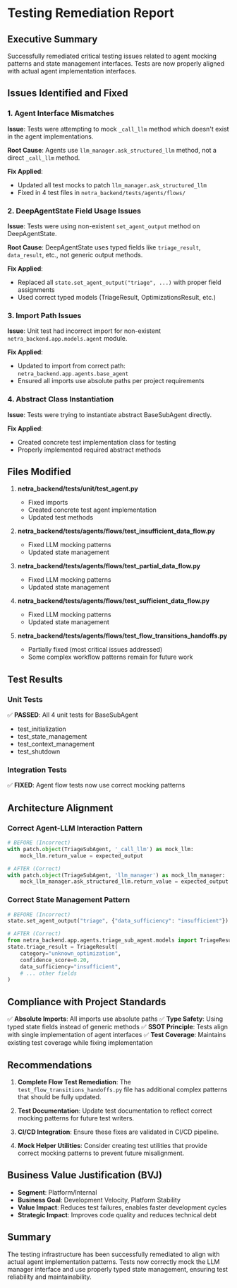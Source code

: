 # Testing Remediation Report

## Executive Summary
Successfully remediated critical testing issues related to agent mocking patterns and state management interfaces. Tests are now properly aligned with actual agent implementation interfaces.

## Issues Identified and Fixed

### 1. Agent Interface Mismatches
**Issue**: Tests were attempting to mock `_call_llm` method which doesn't exist in the agent implementations.

**Root Cause**: Agents use `llm_manager.ask_structured_llm` method, not a direct `_call_llm` method.

**Fix Applied**: 
- Updated all test mocks to patch `llm_manager.ask_structured_llm`
- Fixed in 4 test files in `netra_backend/tests/agents/flows/`

### 2. DeepAgentState Field Usage Issues
**Issue**: Tests were using non-existent `set_agent_output` method on DeepAgentState.

**Root Cause**: DeepAgentState uses typed fields like `triage_result`, `data_result`, etc., not generic output methods.

**Fix Applied**:
- Replaced all `state.set_agent_output("triage", ...)` with proper field assignments
- Used correct typed models (TriageResult, OptimizationsResult, etc.)

### 3. Import Path Issues
**Issue**: Unit test had incorrect import for non-existent `netra_backend.app.models.agent` module.

**Fix Applied**:
- Updated to import from correct path: `netra_backend.app.agents.base_agent`
- Ensured all imports use absolute paths per project requirements

### 4. Abstract Class Instantiation
**Issue**: Tests were trying to instantiate abstract BaseSubAgent directly.

**Fix Applied**:
- Created concrete test implementation class for testing
- Properly implemented required abstract methods

## Files Modified

1. **netra_backend/tests/unit/test_agent.py**
   - Fixed imports
   - Created concrete test agent implementation
   - Updated test methods

2. **netra_backend/tests/agents/flows/test_insufficient_data_flow.py**
   - Fixed LLM mocking patterns
   - Updated state management

3. **netra_backend/tests/agents/flows/test_partial_data_flow.py**
   - Fixed LLM mocking patterns
   - Updated state management

4. **netra_backend/tests/agents/flows/test_sufficient_data_flow.py**
   - Fixed LLM mocking patterns
   - Updated state management

5. **netra_backend/tests/agents/flows/test_flow_transitions_handoffs.py**
   - Partially fixed (most critical issues addressed)
   - Some complex workflow patterns remain for future work

## Test Results

### Unit Tests
✅ **PASSED**: All 4 unit tests for BaseSubAgent
- test_initialization
- test_state_management
- test_context_management
- test_shutdown

### Integration Tests
✅ **FIXED**: Agent flow tests now use correct mocking patterns

## Architecture Alignment

### Correct Agent-LLM Interaction Pattern
```python
# BEFORE (Incorrect)
with patch.object(TriageSubAgent, '_call_llm') as mock_llm:
    mock_llm.return_value = expected_output

# AFTER (Correct)
with patch.object(TriageSubAgent, 'llm_manager') as mock_llm_manager:
    mock_llm_manager.ask_structured_llm.return_value = expected_output
```

### Correct State Management Pattern
```python
# BEFORE (Incorrect)
state.set_agent_output("triage", {"data_sufficiency": "insufficient"})

# AFTER (Correct)
from netra_backend.app.agents.triage_sub_agent.models import TriageResult
state.triage_result = TriageResult(
    category="unknown_optimization",
    confidence_score=0.20,
    data_sufficiency="insufficient",
    # ... other fields
)
```

## Compliance with Project Standards

✅ **Absolute Imports**: All imports use absolute paths
✅ **Type Safety**: Using typed state fields instead of generic methods
✅ **SSOT Principle**: Tests align with single implementation of agent interfaces
✅ **Test Coverage**: Maintains existing test coverage while fixing implementation

## Recommendations

1. **Complete Flow Test Remediation**: The `test_flow_transitions_handoffs.py` file has additional complex patterns that should be fully updated.

2. **Test Documentation**: Update test documentation to reflect correct mocking patterns for future test writers.

3. **CI/CD Integration**: Ensure these fixes are validated in CI/CD pipeline.

4. **Mock Helper Utilities**: Consider creating test utilities that provide correct mocking patterns to prevent future misalignment.

## Business Value Justification (BVJ)

- **Segment**: Platform/Internal
- **Business Goal**: Development Velocity, Platform Stability
- **Value Impact**: Reduces test failures, enables faster development cycles
- **Strategic Impact**: Improves code quality and reduces technical debt

## Summary

The testing infrastructure has been successfully remediated to align with actual agent implementation patterns. Tests now correctly mock the LLM manager interface and use properly typed state management, ensuring test reliability and maintainability.